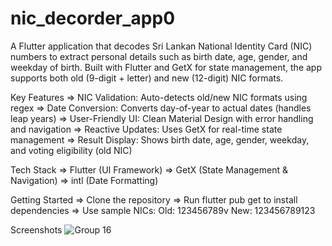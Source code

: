 # nic_decorder_app0

A Flutter application that decodes Sri Lankan National Identity Card (NIC) numbers to extract personal details such as birth date, age, gender, and weekday of birth. Built with Flutter and GetX for state management, the app supports both old (9-digit + letter) and new (12-digit) NIC formats.

Key Features
=> NIC Validation: Auto-detects old/new NIC formats using regex
=> Date Conversion: Converts day-of-year to actual dates (handles leap years)
=> User-Friendly UI: Clean Material Design with error handling and navigation
=> Reactive Updates: Uses GetX for real-time state management
=> Result Display: Shows birth date, age, gender, weekday, and voting eligibility (old NIC)

Tech Stack
=> Flutter (UI Framework)
=> GetX (State Management & Navigation)
=> intl (Date Formatting)

Getting Started
=> Clone the repository
=> Run flutter pub get to install dependencies
=> Use sample NICs:
Old: 123456789v
New: 123456789123

Screenshots
![Group 16](https://github.com/user-attachments/assets/04f9dc15-1d0a-4404-b96a-db44f7254f7f)

